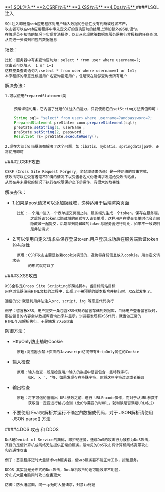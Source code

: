<a href="#part1"/>  
**1.SQL注入** 
<a href="#part2"/>  
**2.CSRF攻击**  
<a href="#part3"/> 
**3.XSS攻击**  
<a href="#part4"/> 
**4.Dos攻击**     


<a id="part1"/>
####1.SQL注入   

	SQL注入即是指web应用程序对用户输入数据的合法性没有判断或过滤不严，  
	攻击者可以在web应用程序中事先定义好的查询语句的结尾上添加额外的SQL语句， 
	在管理员不知情的情况下实现非法操作，以此来实现欺骗数据库服务器执行非授权的任意查询， 
	从而进一步得到相应的数据信息   

场景：

	比如：服务器中有条查询语句为：select * from user where username=?;  
	攻击者可以填入  1 or 1=1   
	这样整条查询语句为:select * from user where username=1 or 1=1; 
	本来程序的愿意是根据用户名查询指定用户，但是现在能够查询出所有用户  

解决办法： 

	1.可以使用PreparedStatement类

```java  
 
	预编译语句集，它内置了处理SQL注入的能力，只要使用它的setString方法传值即可：

    String sql= "select* from users where username=?andpassword=?;
    PreparedStatement preState= conn.prepareStatement(sql);
    preState.setString(1, userName);
    preState.setString(2, password);
    ResultSet rs= preState.executeQuery();
```   

    2.现在大部分orm框架都解决了这个问题，如：ibatis、mybatis、springdatajpa等，正常使用即可
  

<a id="part2"/>
####2.CSRF攻击   

	CSRF（Cross Site Request Forgery, 跨站域请求伪造）是一种网络的攻击方式，  
	该攻击可以在受害者毫不知情的情况下以受害者名义伪造请求发送给受攻击站点， 
	从而在并未授权的情况下执行在权限保护之下的操作，有很大的危害性   

解决办法：  
	
- 1.如果是post请求可以添加隐藏域，这种适用于后端渲染页面 

	    比如：一个用户进入一个表单提交页面之前，服务端先生成一个token，保存在服务端，  
		      之后将该token以隐藏域的形式写入该表单项，这样用户在提交表单时也会连同  
			  隐藏域一起提交，后端拿到隐藏域的token与服务器进行对比，如果不一致说明  
			  是非法请求     
 
- 2.可以使用自定义请求头保存登录token,用户登录成功后在服务端验证token的有效性  
		 
		原理：CSRF攻击主要是依赖cookie实现的，避免将身份信息放入cookie，用自定义请求头  
			 的形式就可以了   
<a id="part3"/>
####3.XSS攻击   

	XSS全称是Cross Site Scripting即跨站脚本，当目标网站目标  
	用户浏览器渲染HTML文档的过程中，出现了不被预期的脚本指令并执行时，XSS就发生了。  
	
	通俗的说:就是利用非法注入src、script、img 等恶意代码执行  

	例子：留言板XSS，用户提交一条包含XSS代码的留言存储到数据库，目标用户查看留言板时，  
	那些留言的内容会从数据库查询出来并显示，浏览器发现有XSS代码，就当做正常的 
	HTML与Js解析执行，于是触发了XSS攻击  

防御方法： 

- HttpOnly防止劫取Cookie  
 
        原理:浏览器会禁止页面的Javascript访问带有HttpOnly属性的Cookie  
- 输入检查 
  
        原理：输入检查一般是检查用户输入的数据中是否包含一些特殊字符，  
  			 如<、>、'、"等，如果发现存在特殊字符，则将这些字符过滤或者编码  
 
- 输出检查 
   
		原理：将不可信的值输出 URL参数之前，进行 URLEncode操作，而对于从URL参数中  
	         获取值一定要进行格式检测（比如你需要的时URL，就判读是否满足URL格式） 
- 不要使用 Eval来解析并运行不确定的数据或代码，对于 JSON解析请使用 JSON.parse() 方法	
	
<a id="part4"/>
####4.DOS 攻击 和 DDOS  
	
	DoS是Denial of Service的简称，即拒绝服务，造成DoS的攻击行为被称为DoS攻击，  
	其目的是使计算机或网络无法提供正常的服务。最常见的DoS攻击有计算机网络宽带攻击 
	和连通性攻击

	例子：恶意程序短时大量请求web服务器，使web服务器不能正常工作，拒绝服务。   

	DDOS 其实就是分布式的Dos攻击，Dos单机攻击的话可能效果不明显，  
	分布式大量电脑同时攻击危害更大  

	防御：防火墙层面，同一ip短时大量请求，封禁ip处理
